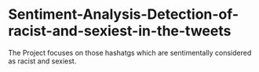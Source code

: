 # Sentiment-Analysis-Detection-of-racist-and-sexiest-in-the-tweets
The Project focuses on those hashatgs which are sentimentally considered as racist and sexiest.
